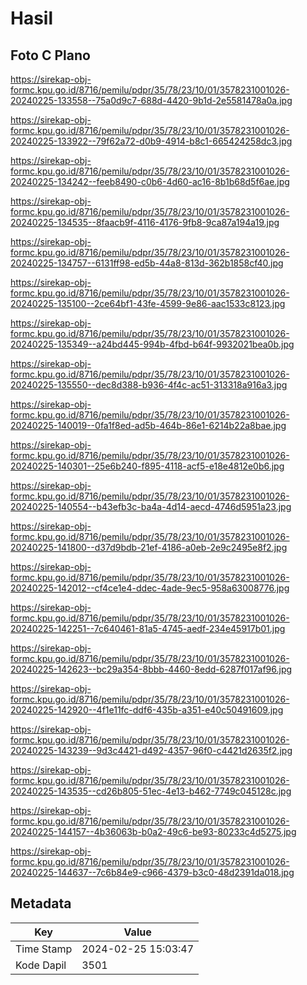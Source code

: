 # Hasil

## Foto C Plano

https://sirekap-obj-formc.kpu.go.id/8716/pemilu/pdpr/35/78/23/10/01/3578231001026-20240225-133558--75a0d9c7-688d-4420-9b1d-2e5581478a0a.jpg

https://sirekap-obj-formc.kpu.go.id/8716/pemilu/pdpr/35/78/23/10/01/3578231001026-20240225-133922--79f62a72-d0b9-4914-b8c1-665424258dc3.jpg

https://sirekap-obj-formc.kpu.go.id/8716/pemilu/pdpr/35/78/23/10/01/3578231001026-20240225-134242--feeb8490-c0b6-4d60-ac16-8b1b68d5f6ae.jpg

https://sirekap-obj-formc.kpu.go.id/8716/pemilu/pdpr/35/78/23/10/01/3578231001026-20240225-134535--8faacb9f-4116-4176-9fb8-9ca87a194a19.jpg

https://sirekap-obj-formc.kpu.go.id/8716/pemilu/pdpr/35/78/23/10/01/3578231001026-20240225-134757--6131ff98-ed5b-44a8-813d-362b1858cf40.jpg

https://sirekap-obj-formc.kpu.go.id/8716/pemilu/pdpr/35/78/23/10/01/3578231001026-20240225-135100--2ce64bf1-43fe-4599-9e86-aac1533c8123.jpg

https://sirekap-obj-formc.kpu.go.id/8716/pemilu/pdpr/35/78/23/10/01/3578231001026-20240225-135349--a24bd445-994b-4fbd-b64f-9932021bea0b.jpg

https://sirekap-obj-formc.kpu.go.id/8716/pemilu/pdpr/35/78/23/10/01/3578231001026-20240225-135550--dec8d388-b936-4f4c-ac51-313318a916a3.jpg

https://sirekap-obj-formc.kpu.go.id/8716/pemilu/pdpr/35/78/23/10/01/3578231001026-20240225-140019--0fa1f8ed-ad5b-464b-86e1-6214b22a8bae.jpg

https://sirekap-obj-formc.kpu.go.id/8716/pemilu/pdpr/35/78/23/10/01/3578231001026-20240225-140301--25e6b240-f895-4118-acf5-e18e4812e0b6.jpg

https://sirekap-obj-formc.kpu.go.id/8716/pemilu/pdpr/35/78/23/10/01/3578231001026-20240225-140554--b43efb3c-ba4a-4d14-aecd-4746d5951a23.jpg

https://sirekap-obj-formc.kpu.go.id/8716/pemilu/pdpr/35/78/23/10/01/3578231001026-20240225-141800--d37d9bdb-21ef-4186-a0eb-2e9c2495e8f2.jpg

https://sirekap-obj-formc.kpu.go.id/8716/pemilu/pdpr/35/78/23/10/01/3578231001026-20240225-142012--cf4ce1e4-ddec-4ade-9ec5-958a63008776.jpg

https://sirekap-obj-formc.kpu.go.id/8716/pemilu/pdpr/35/78/23/10/01/3578231001026-20240225-142251--7c640461-81a5-4745-aedf-234e45917b01.jpg

https://sirekap-obj-formc.kpu.go.id/8716/pemilu/pdpr/35/78/23/10/01/3578231001026-20240225-142623--bc29a354-8bbb-4460-8edd-6287f017af96.jpg

https://sirekap-obj-formc.kpu.go.id/8716/pemilu/pdpr/35/78/23/10/01/3578231001026-20240225-142920--4f1e11fc-ddf6-435b-a351-e40c50491609.jpg

https://sirekap-obj-formc.kpu.go.id/8716/pemilu/pdpr/35/78/23/10/01/3578231001026-20240225-143239--9d3c4421-d492-4357-96f0-c4421d2635f2.jpg

https://sirekap-obj-formc.kpu.go.id/8716/pemilu/pdpr/35/78/23/10/01/3578231001026-20240225-143535--cd26b805-51ec-4e13-b462-7749c045128c.jpg

https://sirekap-obj-formc.kpu.go.id/8716/pemilu/pdpr/35/78/23/10/01/3578231001026-20240225-144157--4b36063b-b0a2-49c6-be93-80233c4d5275.jpg

https://sirekap-obj-formc.kpu.go.id/8716/pemilu/pdpr/35/78/23/10/01/3578231001026-20240225-144637--7c6b84e9-c966-4379-b3c0-48d2391da018.jpg


## Metadata

| Key        | Value               |
| ---------- | ------------------- |
| Time Stamp | 2024-02-25 15:03:47 |
| Kode Dapil | 3501                |




